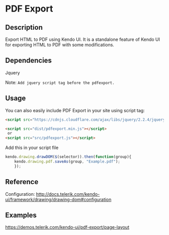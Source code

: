 # PDF Export

## Description
Export HTML to PDF using Kendo UI.
It is a standalone feature of Kendo UI for exporting HTML to PDF with some modifications.

## Dependencies
Jquery

Note: `Add jquery script tag before the pdfexport.`

## Usage
You can also easily include PDF Export in your site using script tag:

``` HTML
<script src="https://cdnjs.cloudflare.com/ajax/libs/jquery/2.2.4/jquery.min.js"></script>

<script src="dist/pdfexport.min.js"></script>
 or
<script src="src/pdfexport.js"></script>
```
Add this in your script file
``` Javascript
kendo.drawing.drawDOM($(selector)).then(function(group){
    kendo.drawing.pdf.saveAs(group, "Example.pdf");
    });

```
## Reference
Configuration:  http://docs.telerik.com/kendo-ui/framework/drawing/drawing-dom#configuration

## Examples
https://demos.telerik.com/kendo-ui/pdf-export/page-layout
